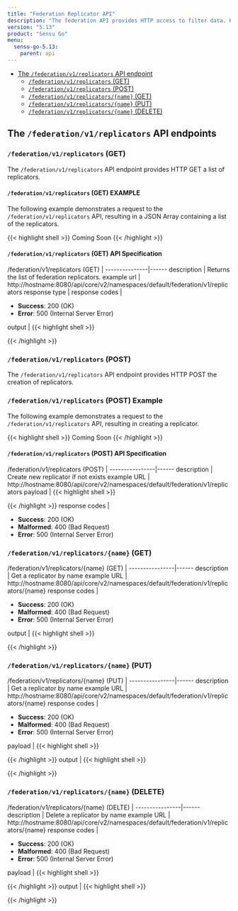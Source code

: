 ```yaml
---
title: "Federation Replicator API"
description: "The federation API provides HTTP access to filter data. Here’s a reference for the federation API in Sensu Go, including examples for returning lists of federation, creating Sensu federation, and more. Read on for the full reference."
version: "5.13"
product: "Sensu Go"
menu:
  sensu-go-5.13:
    parent: api
---
```


- [The `/federation/v1/replicators` API endpoint](#the-federation-api-endpoint)
	- [`/federation/v1/replicators` (GET)](#federation-get)
	- [`/federation/v1/replicators` (POST)](#federation-post)
    - [`/federation/v1/replicators/{name}` (GET)](#federation-name-get)
    - [`/federation/v1/replicators/{name}` (PUT)](#federation-name-put)
    - [`/federation/v1/replicators/{name}` (DELETE)](#federation-name-delete)

## The `/federation/v1/replicators` API endpoints

### `/federation/v1/replicators` (GET)

The `/federation/v1/replicators` API endpoint provides HTTP GET a list of replicators.

#### `/federation/v1/replicators` (GET) EXAMPLE 

The following example demonstrates a request to the `/federation/v1/replicators` API, resulting in
a JSON Array containing a list of the replicators.

{{< highlight shell >}}
Coming Soon
{{< /highlight >}}

#### `/federation/v1/replicators` (GET) API Specification 

/federation/v1/replicators (GET)  | 
---------------|------
description    | Returns the list of federation replicators.
example url    | http://hostname:8080/api/core/v2/namespaces/default/federation/v1/replicators
response type  | 
response codes | <ul><li>**Success**: 200 (OK)</li><li>**Error**: 500 (Internal Server Error)</li></ul>
output         | {{< highlight shell >}}

{{< /highlight >}}

### `/federation/v1/replicators` (POST)

The `/federation/v1/replicators` API endpoint provides HTTP POST the creation of replicators.

### `/federation/v1/replicators` (POST) Example

The following example demonstrates a request to the `/federation/v1/replicators` API, resulting in creating a replicator.

{{< highlight shell >}}
Coming Soon
{{< /highlight >}}


#### `/federation/v1/replicators` (POST) API Specification 

/federation/v1/replicators (POST) | 
----------------|------
description     | Create new replicator if not exists
example URL     | http://hostname:8080/api/core/v2/namespaces/default/federation/v1/replicators
payload         | {{< highlight shell >}}

{{< /highlight >}}
response codes  | <ul><li>**Success**: 200 (OK)</li><li>**Malformed**: 400 (Bad Request)</li><li>**Error**: 500 (Internal Server Error)</li></ul>

### `/federation/v1/replicators/{name}` (GET)

/federation/v1/replicators/{name} (GET) | 
----------------|------
description     | Get a replicator by name
example URL     | http://hostname:8080/api/core/v2/namespaces/default/federation/v1/replicators/{name}
response codes  | <ul><li>**Success**: 200 (OK)</li><li>**Malformed**: 400 (Bad Request)</li><li>**Error**: 500 (Internal Server Error)</li></ul>
output         | {{< highlight shell >}}

{{< /highlight >}}

### `/federation/v1/replicators/{name}` (PUT)

/federation/v1/replicators/{name} (PUT) | 
----------------|------
description     | Get a replicator by name
example URL     | http://hostname:8080/api/core/v2/namespaces/default/federation/v1/replicators/{name}
response codes  | <ul><li>**Success**: 200 (OK)</li><li>**Malformed**: 400 (Bad Request)</li><li>**Error**: 500 (Internal Server Error)</li></ul>
payload         | {{< highlight shell >}}

{{< /highlight >}}
output         | {{< highlight shell >}}

{{< /highlight >}}


### `/federation/v1/replicators/{name}` (DELETE)

/federation/v1/replicators/{name} (DELTE) | 
----------------|------
description     | Delete a replicator by name
example URL     | http://hostname:8080/api/core/v2/namespaces/default/federation/v1/replicators/{name}
response codes  | <ul><li>**Success**: 200 (OK)</li><li>**Malformed**: 400 (Bad Request)</li><li>**Error**: 500 (Internal Server Error)</li></ul>
payload         | {{< highlight shell >}}

{{< /highlight >}}
output         | {{< highlight shell >}}

{{< /highlight >}}
